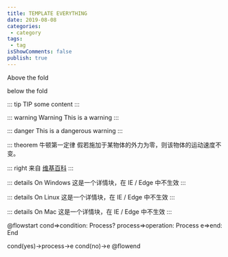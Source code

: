 ```yaml
---
title: TEMPLATE EVERYTHING
date: 2019-08-08
categories:
 - category
tags:
 - tag
isShowComments: false
publish: true
---
```




Above the fold

<!-- more -->

below the fold

::: tip TIP
some content
:::


::: warning Warning
This is a warning
:::

::: danger
This is a dangerous warning
:::

::: theorem 牛顿第一定律
假若施加于某物体的外力为零，则该物体的运动速度不变。

::: right
来自 [维基百科](https://zh.wikipedia.org/wiki/%E7%89%9B%E9%A1%BF%E8%BF%90%E5%8A%A8%E5%AE%9A%E5%BE%8B)
:::

::: details On Windows
这是一个详情块，在 IE / Edge 中不生效
:::

::: details On Linux
这是一个详情块，在 IE / Edge 中不生效
:::

::: details On Mac
这是一个详情块，在 IE / Edge 中不生效
:::



@flowstart
cond=>condition: Process?
process=>operation: Process
e=>end: End

cond(yes)->process->e
cond(no)->e
@flowend